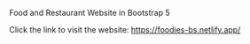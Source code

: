 Food and Restaurant Website in Bootstrap 5

Click the link to visit the website: https://foodies-bs.netlify.app/
